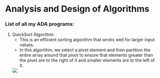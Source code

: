 <h1> Analysis and Design of Algorithms </h1>
<!-- <hr> -->
    <h3>List of all my ADA programs:</h3>
<!-- <hr> -->
    <ol>
      <li>QuickSort Algorithm: <br>
          <ul>
              <li>This is an efficient sorting algorithm that wroks well for larger input values.
              </li>
              <li>In this algorithm, we select a pivot element and then partition the entire array around that pivot 
                  to ensure that elements greater than the pivot are to the right of it and smaller elements are to the left of it.
              </li>
          </ul>
      <img src="D:\ADA lab\Graphs\quicksort.png"> 
      </li>
    </ol>
